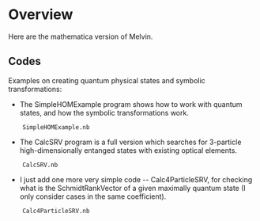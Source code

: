 # Overview

Here are the mathematica version of Melvin.

## Codes

Examples on creating quantum physical states and symbolic transformations:

* The SimpleHOMExample program shows how to work with quantum states, and how the symbolic transformations work.
```
    SimpleHOMExample.nb 
```
* The CalcSRV program is a full version which searches for 3-particle high-dimensionally entanged states with existing optical elements.	
```
    CalcSRV.nb
```

* I just add one more very simple code -- Calc4ParticleSRV, for checking what is the SchmidtRankVector of a given maximally quantum state (I only consider cases in the same coefficient). 
```
    Calc4ParticleSRV.nb
```
 
 
